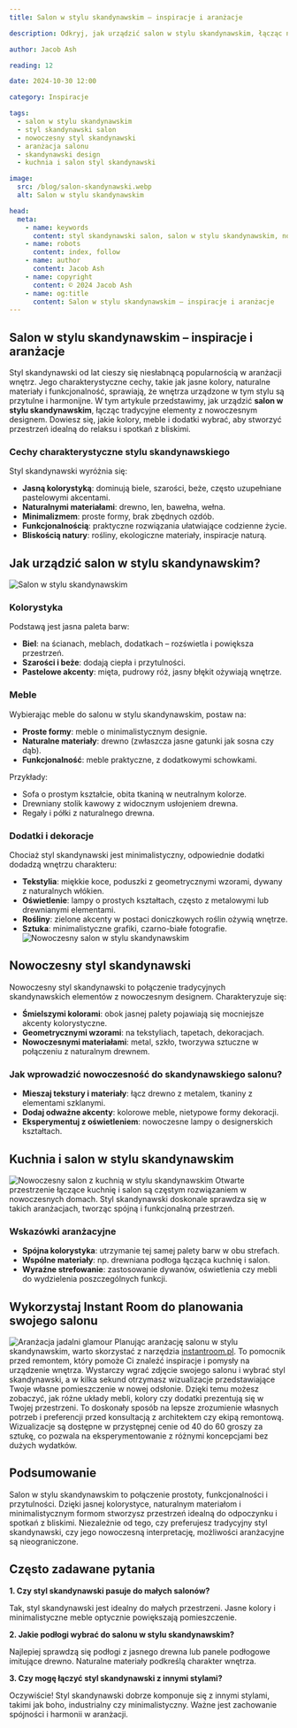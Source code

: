 ```yaml
---
title: Salon w stylu skandynawskim – inspiracje i aranżacje

description: Odkryj, jak urządzić salon w stylu skandynawskim, łącząc nowoczesność z przytulnością. Poznaj inspiracje, porady i pomysły na aranżacje salonu w nowoczesnym stylu skandynawskim.

author: Jacob Ash

reading: 12

date: 2024-10-30 12:00

category: Inspiracje

tags:
  - salon w stylu skandynawskim
  - styl skandynawski salon
  - nowoczesny styl skandynawski
  - aranżacja salonu
  - skandynawski design
  - kuchnia i salon styl skandynawski

image:
  src: /blog/salon-skandynawski.webp
  alt: Salon w stylu skandynawskim

head:
  meta:
    - name: keywords
      content: styl skandynawski salon, salon w stylu skandynawskim, nowoczesny styl skandynawski, aranżacja salonu, kuchnia i salon styl skandynawski
    - name: robots
      content: index, follow
    - name: author
      content: Jacob Ash
    - name: copyright
      content: © 2024 Jacob Ash
    - name: og:title
      content: Salon w stylu skandynawskim – inspiracje i aranżacje
---
```


## Salon w stylu skandynawskim – inspiracje i aranżacje

Styl skandynawski od lat cieszy się niesłabnącą popularnością w aranżacji wnętrz. Jego charakterystyczne cechy, takie jak jasne kolory, naturalne materiały i funkcjonalność, sprawiają, że wnętrza urządzone w tym stylu są przytulne i harmonijne. W tym artykule przedstawimy, jak urządzić **salon w stylu skandynawskim**, łącząc tradycyjne elementy z nowoczesnym designem. Dowiesz się, jakie kolory, meble i dodatki wybrać, aby stworzyć przestrzeń idealną do relaksu i spotkań z bliskimi.

### Cechy charakterystyczne stylu skandynawskiego

Styl skandynawski wyróżnia się:

- **Jasną kolorystyką**: dominują biele, szarości, beże, często uzupełniane pastelowymi akcentami.
- **Naturalnymi materiałami**: drewno, len, bawełna, wełna.
- **Minimalizmem**: proste formy, brak zbędnych ozdób.
- **Funkcjonalnością**: praktyczne rozwiązania ułatwiające codzienne życie.
- **Bliskością natury**: rośliny, ekologiczne materiały, inspiracje naturą.

## Jak urządzić salon w stylu skandynawskim?
![Salon w stylu skandynawskim](/blog/salon-skandynawski-1.webp)

### Kolorystyka

Podstawą jest jasna paleta barw:

- **Biel**: na ścianach, meblach, dodatkach – rozświetla i powiększa przestrzeń.
- **Szarości i beże**: dodają ciepła i przytulności.
- **Pastelowe akcenty**: mięta, pudrowy róż, jasny błękit ożywiają wnętrze.

### Meble

Wybierając meble do salonu w stylu skandynawskim, postaw na:

- **Proste formy**: meble o minimalistycznym designie.
- **Naturalne materiały**: drewno (zwłaszcza jasne gatunki jak sosna czy dąb).
- **Funkcjonalność**: meble praktyczne, z dodatkowymi schowkami.

Przykłady:

- Sofa o prostym kształcie, obita tkaniną w neutralnym kolorze.
- Drewniany stolik kawowy z widocznym usłojeniem drewna.
- Regały i półki z naturalnego drewna.

### Dodatki i dekoracje

Chociaż styl skandynawski jest minimalistyczny, odpowiednie dodatki dodadzą wnętrzu charakteru:

- **Tekstylia**: miękkie koce, poduszki z geometrycznymi wzorami, dywany z naturalnych włókien.
- **Oświetlenie**: lampy o prostych kształtach, często z metalowymi lub drewnianymi elementami.
- **Rośliny**: zielone akcenty w postaci doniczkowych roślin ożywią wnętrze.
- **Sztuka**: minimalistyczne grafiki, czarno-białe fotografie.
![Nowoczesny salon w stylu skandynawskim](/blog/salon-skandynawski-3.webp)

## Nowoczesny styl skandynawski

Nowoczesny styl skandynawski to połączenie tradycyjnych skandynawskich elementów z nowoczesnym designem. Charakteryzuje się:

- **Śmielszymi kolorami**: obok jasnej palety pojawiają się mocniejsze akcenty kolorystyczne.
- **Geometrycznymi wzorami**: na tekstyliach, tapetach, dekoracjach.
- **Nowoczesnymi materiałami**: metal, szkło, tworzywa sztuczne w połączeniu z naturalnym drewnem.

### Jak wprowadzić nowoczesność do skandynawskiego salonu?

- **Mieszaj tekstury i materiały**: łącz drewno z metalem, tkaniny z elementami szklanymi.
- **Dodaj odważne akcenty**: kolorowe meble, nietypowe formy dekoracji.
- **Eksperymentuj z oświetleniem**: nowoczesne lampy o designerskich kształtach.


## Kuchnia i salon w stylu skandynawskim
![Nowoczesny salon z kuchnią w stylu skandynawskim](/blog/salon-skandynawski-4.webp)
Otwarte przestrzenie łączące kuchnię i salon są częstym rozwiązaniem w nowoczesnych domach. Styl skandynawski doskonale sprawdza się w takich aranżacjach, tworząc spójną i funkcjonalną przestrzeń.

### Wskazówki aranżacyjne

- **Spójna kolorystyka**: utrzymanie tej samej palety barw w obu strefach.
- **Wspólne materiały**: np. drewniana podłoga łącząca kuchnię i salon.
- **Wyraźne strefowanie**: zastosowanie dywanów, oświetlenia czy mebli do wydzielenia poszczególnych funkcji.

## Wykorzystaj Instant Room do planowania swojego salonu
![Aranżacja jadalni glamour](/blog/salon-skandynawski-instantroom.png)
Planując aranżację salonu w stylu skandynawskim, warto skorzystać z narzędzia [instantroom.pl](https://instantroom.pl). To pomocnik przed remontem, który pomoże Ci znaleźć inspiracje i pomysły na urządzenie wnętrza. Wystarczy wgrać zdjęcie swojego salonu i wybrać styl skandynawski, a w kilka sekund otrzymasz wizualizacje przedstawiające Twoje własne pomieszczenie w nowej odsłonie. Dzięki temu możesz zobaczyć, jak różne układy mebli, kolory czy dodatki prezentują się w Twojej przestrzeni. To doskonały sposób na lepsze zrozumienie własnych potrzeb i preferencji przed konsultacją z architektem czy ekipą remontową. Wizualizacje są dostępne w przystępnej cenie od 40 do 60 groszy za sztukę, co pozwala na eksperymentowanie z różnymi koncepcjami bez dużych wydatków.

## Podsumowanie

Salon w stylu skandynawskim to połączenie prostoty, funkcjonalności i przytulności. Dzięki jasnej kolorystyce, naturalnym materiałom i minimalistycznym formom stworzysz przestrzeń idealną do odpoczynku i spotkań z bliskimi. Niezależnie od tego, czy preferujesz tradycyjny styl skandynawski, czy jego nowoczesną interpretację, możliwości aranżacyjne są nieograniczone.

## Często zadawane pytania

**1. Czy styl skandynawski pasuje do małych salonów?**

Tak, styl skandynawski jest idealny do małych przestrzeni. Jasne kolory i minimalistyczne meble optycznie powiększają pomieszczenie.

**2. Jakie podłogi wybrać do salonu w stylu skandynawskim?**

Najlepiej sprawdzą się podłogi z jasnego drewna lub panele podłogowe imitujące drewno. Naturalne materiały podkreślą charakter wnętrza.

**3. Czy mogę łączyć styl skandynawski z innymi stylami?**

Oczywiście! Styl skandynawski dobrze komponuje się z innymi stylami, takimi jak boho, industrialny czy minimalistyczny. Ważne jest zachowanie spójności i harmonii w aranżacji.

